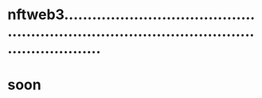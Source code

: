 # nftweb3..................................................................................................................
# soon

